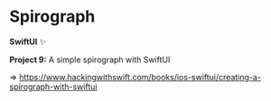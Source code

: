 # Spirograph

**SwiftUI** :sparkles:

**Project 9:** A simple spirograph with SwiftUI

=> https://www.hackingwithswift.com/books/ios-swiftui/creating-a-spirograph-with-swiftui
